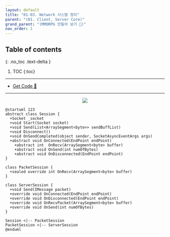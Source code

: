 ```yaml
---
layout: default
title: "01-03. Network 시스템 정리"
parent: "(01. Client, Server Core)"
grand_parent: "(MMORPG 만들어 보기 🤩)"
nav_order: 1
---
```


## Table of contents
{: .no_toc .text-delta }

1. TOC
{:toc}

---

* [Get Code 🌟](https://github.com/Arthur880708/LetMakeMMO/tree/1)

---

<p align="center">
  <img src="https://taehyungs-programming-blog.github.io/blog/assets/images/letsMakeMmo/part1/lmmo-p1-3-1.png"/>
</p>

```puml
@startuml 123
abstract class Session {
  +Socket _socket
  +void Start(Socket socket)
  +void Send(List<ArraySegment<byte>> sendBuffList)
  +void Disconnect()
  +void OnSendCompleted(object sender, SocketAsyncEventArgs args)
  +abstract void OnConnected(EndPoint endPoint)
	+abstract int  OnRecv(ArraySegment<byte> buffer)
	+abstract void OnSend(int numOfBytes)
	+abstract void OnDisconnected(EndPoint endPoint)
}

class PacketSession {
  +sealed override int OnRecv(ArraySegment<byte> buffer)
}

class ServerSession {
  +void Send(IMessage packet)
  +override void OnConnected(EndPoint endPoint)
  +override void OnDisconnected(EndPoint endPoint)
  +override void OnRecvPacket(ArraySegment<byte> buffer)
  +override void OnSend(int numOfBytes)
}

Session <|-- PacketSession
PacketSession <|-- ServerSession
@enduml

```